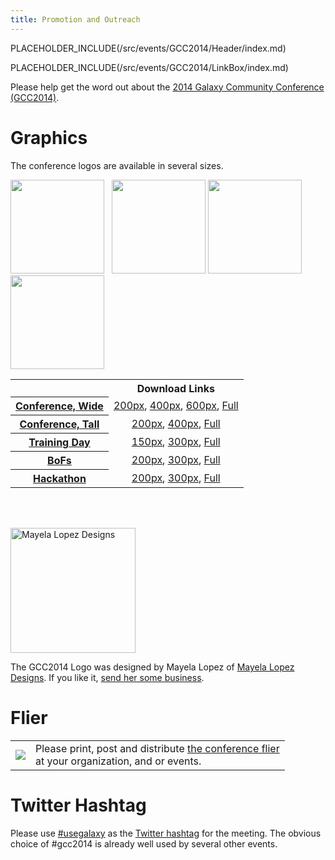```yaml
---
title: Promotion and Outreach
---
```

PLACEHOLDER_INCLUDE(/src/events/GCC2014/Header/index.md)

PLACEHOLDER_INCLUDE(/src/events/GCC2014/LinkBox/index.md)



Please help get the word out about the [2014 Galaxy Community Conference (GCC2014)](/src/events/GCC2014/Promotion//index.md). 

# Graphics

The conference logos are available in several sizes.

<div class='left center'><img src="/src/images/Logos/GCC2014LogoTall200.png" alt="" height="150" /> &nbsp; <img src="/src/images/Logos/GCC2014TDLogo300.png" alt="" height="150" />
<img src="/src/images/Logos/GCC2014BoFLogo200.png" alt="" height="150" />
<img src="/src/images/Logos/GCC2014HackLogo200.png" alt="" height="150" />
</div>

<table>
  <tr>
    <td style=" border: none;"> </td>
    <th> Download Links </th>
  </tr>
  <tr>
    <th> <a href='/src/events/GCC2014/Promotion/Program/index.md'>Conference, Wide</a> </th>
    <td style=" text-align: center;"> <a href='/src/images/Logos/GCC2014LogoWide200.png'>200px</a>, <a href='/src/images/Logos/GCC2014LogoWide400.png'>400px</a>, <a href='/src/images/Logos/GCC2014LogoWide600.png'>600px</a>, <a href='/src/images/Logos/GCC2014LogoWideBig.png'>Full</a> </td>
  </tr>
  <tr>
    <th> <a href='/src/events/GCC2014/Promotion/Program/index.md'>Conference, Tall</a> </th>
    <td style=" text-align: center;"> <a href='/src/images/Logos/GCC2014LogoTall200.png'>200px</a>, <a href='/src/images/Logos/GCC2014LogoTall400.png'>400px</a>, <a href='/src/images/Logos/GCC2014LogoWideBig.png'>Full</a> </td>
  </tr>
  <tr>
    <th> <a href='/src/events/GCC2014/Promotion/TrainingDay/index.md'>Training Day</a> </th>
    <td style=" text-align: center;"> <a href='/src/images/Logos/GCC2014TDLogo150.png'>150px</a>, <a href='/src/images/Logos/GCC2014TDLogo300.png'>300px</a>, <a href='/src/images/Logos/GCC2014TDLogoBig.png'>Full</a> </td>
  </tr>
  <tr>
    <th> <a href='/src/events/GCC2014/Promotion/BoFs/index.md'>BoFs</a> </th>
    <td style=" text-align: center;"> <a href='/src/images/Logos/GCC2014BoFLogo200.png'>200px</a>, <a href='/src/images/Logos/GCC2014BoFLogo300.png'>300px</a>, <a href='/src/images/Logos/GCC2014BoFLogoBig.png'>Full</a> </td>
  </tr>
  <tr>
    <th> <a href='/src/events/GCC2014/Promotion/Hackathon/index.md'>Hackathon</a> </th>
    <td style=" text-align: center;"> <a href='/src/images/Logos/GCC2014HackLogo200.png'>200px</a>, <a href='/src/images/Logos/GCC2014HackLogo300.png'>300px</a>, <a href='/src/images/Logos/GCC2014HackLogoBig.png'>Full</a> </td>
  </tr>
</table>


<br /><br />
<div class='right'><a href='http://www.mayelalopez.com/'><img src="/src/events/GCC2014/Promotion/MayelaLopezDesignsLogo.png" alt="Mayela Lopez Designs" width="200" /></a></div>

The GCC2014 Logo was designed by Mayela Lopez of [Mayela Lopez Designs](http://www.mayelalopez.com/).  If you like it, [send her some business](http://www.mayelalopez.com/#!contact).

# Flier

<table>
  <tr>
    <td style=" border: none;"> <a href='PLACEHOLDER_ATTACHMENT_URL/src/GCC2014Flier.pdf'><img src="/src/events/GCC2014/Promotion/GCC2014FlierThumb.png" /></a> </td>
    <td style=" border: none;"> Please print, post and distribute <a href='PLACEHOLDER_ATTACHMENT_URL/src/GCC2014Flier.pdf'>the conference flier</a><br />at your organization, and or events.  </td>
  </tr>
</table>


# Twitter Hashtag

Please use [#usegalaxy](http://twitter.com/#!/search/%23usegalaxy) as the [Twitter hashtag](/src/GalaxyOnTwitter/index.md) for the meeting. The obvious choice of #gcc2014 is already well used by several other events.
